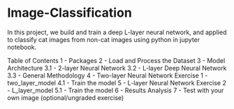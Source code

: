 # Image-Classification
In this project, we build and train a deep L-layer neural network, and applied to classify cat images from non-cat images using python in jupyter notebook.

Table of Contents
1 - Packages
2 - Load and Process the Dataset
3 - Model Architecture
3.1 - 2-layer Neural Network
3.2 - L-layer Deep Neural Network
3.3 - General Methodology
4 - Two-layer Neural Network
Exercise 1 - two_layer_model
4.1 - Train the model
5 - L-layer Neural Network
Exercise 2 - L_layer_model
5.1 - Train the model
6 - Results Analysis
7 - Test with your own image (optional/ungraded exercise)

